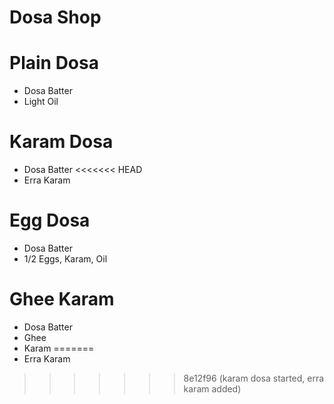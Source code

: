 # Dosa Shop

# Plain Dosa
* Dosa Batter
* Light Oil

# Karam Dosa
* Dosa Batter
<<<<<<< HEAD
* Erra Karam

# Egg Dosa
* Dosa Batter
* 1/2 Eggs, Karam, Oil

# Ghee Karam
* Dosa Batter
* Ghee
* Karam
=======
* Erra Karam
>>>>>>> 8e12f96 (karam dosa started, erra karam added)
